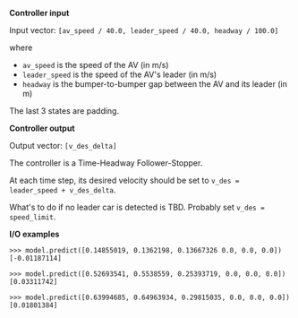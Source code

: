 **Controller input**

Input vector: `[av_speed / 40.0, leader_speed / 40.0, headway / 100.0]`

where

- `av_speed` is the speed of the AV (in m/s)
- `leader_speed` is the speed of the AV's leader (in m/s)
- `headway` is the bumper-to-bumper gap between the AV and its leader (in m)

The last 3 states are padding.

**Controller output**

Output vector: `[v_des_delta]`

The controller is a Time-Headway Follower-Stopper.

At each time step, its desired velocity should be set to `v_des = leader_speed + v_des_delta`.

What's to do if no leader car is detected is TBD. Probably set `v_des = speed_limit`. 

**I/O examples**

```
>>> model.predict([0.14855019, 0.1362198, 0.13667326 0.0, 0.0, 0.0])
[-0.01187114]

>>> model.predict([0.52693541, 0.5538559, 0.25393719, 0.0, 0.0, 0.0])
[0.03311742]

>>> model.predict([0.63994685, 0.64963934, 0.29815035, 0.0, 0.0, 0.0])
[0.01801384]
```
